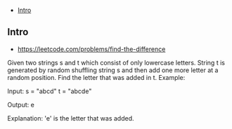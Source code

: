 - [Intro](#intro)

## Intro

- https://leetcode.com/problems/find-the-difference


Given two strings s and t which consist of only lowercase letters.
String t is generated by random shuffling string s and then add one more letter at a random position.
Find the letter that was added in t.
Example:

Input:
s = "abcd"
t = "abcde"

Output:
e

Explanation:
'e' is the letter that was added.
